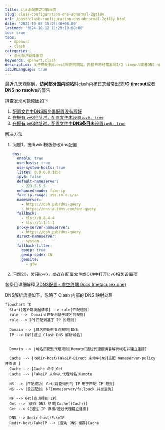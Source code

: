 ```yaml
---
title: clash配置之DNS异常
slug: clash-configuration-dns-abnormal-2gtl8y
url: /post/clash-configuration-dns-abnormal-2gtl8y.html
date: '2024-10-08 15:29:40+08:00'
lastmod: '2024-10-12 11:29:10+08:00'
toc: true
tags:
  - openwrt
  - clash
categories:
  - 杂七杂八疑难杂症
keywords: openwrt,clash
description: 关于匹配到direct规则的网站，内核日志经常出现I/O timeout或者DNS no resolve的警告的解决方法
isCJKLanguage: true
---
```






最近几天观察到，**访问部分国内网站**时clash内核日志经常出现**I/O timeout**或者**DNS no resolve**的警告

排查发现可能原因如下

1. <u>配置文件中DNS服务器配置没有写好</u>
2. <u>在拥有ipv6地址时，配置文件未设置</u>​<u>​`ipv6: true`​</u>​
3. <u>在拥有ipv6地址时，配置文件中</u>​<u>**DNS条目**</u>​<u>未设置</u>​<u>​`ipv6: true`​</u>​

解决方法

1. 问题1，按照wiki模板修改dns配置

    ```yaml
    dns:
      enable: true
      use-hosts: true
      use-system-hosts: true
      listen: 0.0.0.0:1053
      ipv6: false
      default-nameserver:
        - 223.5.5.5
      enhanced-mode: fake-ip
      fake-ip-range: 198.18.0.1/16
      nameserver:
        - https://doh.pub/dns-query
        - https://dns.alidns.com/dns-query
      fallback:
        - tls://8.8.4.4
        - tls://1.1.1.1
      proxy-server-nameserver:
        - https://doh.pub/dns-query
      direct-nameserver:
        - system
      fallback-filter:
        geoip: true
        geoip-code: CN
        geosite:
          - gfw
    ```
2. 问题23，关闭ipv6，或者在配置文件或GUI中打开Ipv6相关设置项

各条目详细解释见[DNS配置 - 虚空终端 Docs (metacubex.one)](https://wiki.metacubex.one/config/dns/)

DNS解析流程如下，忽略了 Clash 内部的 DNS 映射处理

<div>
<div class="mermaid"></div>
</div>

```mermaid
flowchart TD
  Start[客户端发起请求] --> rule[匹配规则]
  rule -->  Domain[匹配到基于域名的规则]
  rule --> IP[匹配到基于 IP 的规则]

  Domain --> |域名匹配到直连规则|DNS
  IP --> DNS[通过 Clash DNS 解析域名]


  Domain --> |域名匹配到代理规则|Remote[通过代理服务器解析域名并建立连接]

  Cache --> |Redir-host/FakeIP-Direct 未命中|NS[匹配 nameserver-policy 并查询 ]
  Cache --> |Cache 命中|Get
  Cache --> |FakeIP 未命中,代理域名|Remote

  NS --> |匹配成功| Get[将查询到的 IP 用于匹配 IP 规则]
  NS --> |没匹配到| NF[nameserver/fallback 并发查询]

  NF --> Get[查询得到 IP]
  Get --> |缓存 DNS 结果|Cache[(Cache)]
  Get --> S[通过 IP 直接/通过代理建立连接]

  DNS --> Redir-host/FakeIP
  Redir-host/FakeIP --> |查询 DNS 缓存|Cache
```

‍
